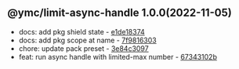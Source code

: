 <a name="1.0.0">

## @ymc/limit-async-handle 1.0.0(2022-11-05)</a> 
- docs: add pkg shield state - [e1de18374](https://github.com/ymc-github/js-idea/commit/3e1de18374c679d5b28630477fcb75b5197531ae "docs(core): add pkg shield state&#10;&#10;update lin,tes state in readme.md&#10;update banner in dist&#10;&#10;generated by ymc@robot")
- docs: add pkg scope at name - [7f9816303](https://github.com/ymc-github/js-idea/commit/17f9816303affed7df6cf9d56cf31f4ee2c7cbd5 "docs(core): add pkg scope at name&#10;&#10;export setClassConstructor and alias&#10;export setClassMethod and alias&#10;export mixClass and alias&#10;export setClassMethodAlias&#10;&#10;generated by ymc@robot")
- chore: update pack preset - [3e84c3097](https://github.com/ymc-github/js-idea/commit/e3e84c30978410972bd77cf7426d774c118f1a93 "chore(core): update pack preset&#10;&#10;use cjs,esm,umd format&#10;use min version per format&#10;use esm without min as index.js&#10;&#10;generated by ymc@robot")
- feat: run async handle with limited-max number - [67343102b](https://github.com/ymc-github/js-idea/commit/b67343102b0e7738d27152542f6a2851e859adba "feat(core): run async handle with limited-max number&#10;&#10;with option.mode='file'&#10;&#10;generated by ymc@robot")
